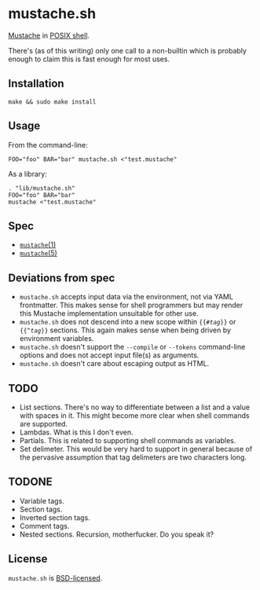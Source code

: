 mustache.sh
===========

[Mustache](http://mustache.github.com/) in [POSIX shell](http://pubs.opengroup.org/onlinepubs/9699919799/utilities/contents.html).

There's (as of this writing) only one call to a non-builtin which is probably enough to claim this is fast enough for most uses.

Installation
------------

	make && sudo make install

Usage
-----

From the command-line:

	FOO="foo" BAR="bar" mustache.sh <"test.mustache"

As a library:

	. "lib/mustache.sh"
	FOO="foo" BAR="bar"
	mustache <"test.mustache"

Spec
----

* [`mustache`(1)](http://mustache.github.com/mustache.1.html)
* [`mustache`(5)](http://mustache.github.com/mustache.5.html)

Deviations from spec
--------------------

* `mustache.sh` accepts input data via the environment, not via YAML frontmatter.  This makes sense for shell programmers but may render this Mustache implementation unsuitable for other use.
* `mustache.sh` does not descend into a new scope within <code>{{#<em>tag</em>}}</code> or <code>{{^<em>tag</em>}}</code> sections.  This again makes sense when being driven by environment variables.
* `mustache.sh` doesn't support the `--compile` or `--tokens` command-line options and does not accept input file(s) as arguments.
* `mustache.sh` doesn't care about escaping output as HTML.

TODO
----

* List sections.  There's no way to differentiate between a list and a value with spaces in it.  This might become more clear when shell commands are supported.
* Lambdas.  What is this I don't even.
* Partials.  This is related to supporting shell commands as variables.
* Set delimeter.  This would be very hard to support in general because of the pervasive assumption that tag delimeters are two characters long.

TODONE
------

* Variable tags.
* Section tags.
* Inverted section tags.
* Comment tags.
* Nested sections.  Recursion, motherfucker.  Do you speak it?

License
-------

`mustache.sh` is [BSD-licensed](https://github.com/rcrowley/mustache.sh/blob/master/LICENSE).
